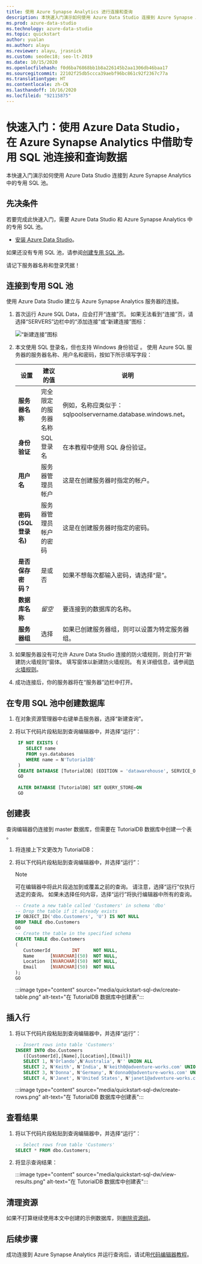 ```yaml
---
title: 使用 Azure Synapse Analytics 进行连接和查询
description: 本快速入门演示如何使用 Azure Data Studio 连接到 Azure Synapse Analytics 中的专用 SQL 池。
ms.prod: azure-data-studio
ms.technology: azure-data-studio
ms.topic: quickstart
author: yualan
ms.author: alayu
ms.reviewer: alayu, jrasnick
ms.custom: seodec18; seo-lt-2019
ms.date: 10/15/2020
ms.openlocfilehash: f0d6ba76868bb1b8a226145b2aa1306db46baa17
ms.sourcegitcommit: 22102f25db5ccca39aebf96bc861c92f2367c77a
ms.translationtype: HT
ms.contentlocale: zh-CN
ms.lasthandoff: 10/16/2020
ms.locfileid: "92115875"
---
```

# <a name="quickstart-use-azure-data-studio-to-connect-and-query-data-using-dedicated-sql-pool-in-azure-synapse-analytics"></a>快速入门：使用 Azure Data Studio，在 Azure Synapse Analytics 中借助专用 SQL 池连接和查询数据

本快速入门演示如何使用 Azure Data Studio 连接到 Azure Synapse Analytics 中的专用 SQL 池。

## <a name="prerequisites"></a>先决条件
若要完成此快速入门，需要 Azure Data Studio 和 Azure Synapse Analytics 中的专用 SQL 池。

- [安装 Azure Data Studio](./download-azure-data-studio.md)。

如果还没有专用 SQL 池，请参阅[创建专用 SQL 池](/azure/sql-data-warehouse/sql-data-warehouse-get-started-provision)。

请记下服务器名称和登录凭据！


## <a name="connect-to-your-dedicated-sql-pool"></a>连接到专用 SQL 池

使用 Azure Data Studio 建立与 Azure Synapse Analytics 服务器的连接。

1. 首次运行 Azure SQL Data，应会打开“连接”页。 如果无法看到“连接”页，请选择“SERVERS”边栏中的“添加连接”或“新建连接”图标：
   
   ![“新建连接”图标](media/quickstart-sql-dw/new-connection-icon.png)

2. 本文使用 SQL 登录名，但也支持 Windows 身份验证 。 使用 Azure SQL 服务器的服务器名称、用户名和密码，按如下所示填写字段：

   |   设置    | 建议的值 | 说明 |
   |--------------|-----------------|-------------| 
   | **服务器名称** | 完全限定的服务器名称 | 例如，名称应类似于：sqlpoolservername.database.windows.net。 |
   | **身份验证** | SQL 登录名| 在本教程中使用 SQL 身份验证。 |
   | **用户名** | 服务器管理员帐户 | 这是在创建服务器时指定的帐户。 |
   | **密码(SQL 登录名)** | 服务器管理员帐户的密码 | 这是在创建服务器时指定的密码。 |
   | **是否保存密码？** | 是或否 | 如果不想每次都输入密码，请选择“是”。 |
   | **数据库名称** | *留空* | 要连接到的数据库的名称。 |
   | **服务器组** | 选择 <Default> | 如果已创建服务器组，则可以设置为特定服务器组。 | 

3. 如果服务器没有可允许 Azure Data Studio 连接的防火墙规则，则会打开“新建防火墙规则”窗体。 填写窗体以新建防火墙规则。 有关详细信息，请参阅[防火墙规则](/azure/sql-database/sql-database-firewall-configure)。

4. 成功连接后，你的服务器将在“服务器”边栏中打开。

## <a name="create-a-database-in-your-dedicated-sql-pool"></a>在专用 SQL 池中创建数据库

1. 在对象资源管理器中右键单击服务器，选择“新建查询”。

2. 将以下代码片段粘贴到查询编辑器中，并选择“运行”：

   ```sql
    IF NOT EXISTS (
       SELECT name
       FROM sys.databases
       WHERE name = N'TutorialDB'
    )
    CREATE DATABASE [TutorialDB] (EDITION = 'datawarehouse', SERVICE_OBJECTIVE='DW100');
    GO  
    
    ALTER DATABASE [TutorialDB] SET QUERY_STORE=ON
    GO
   ```

## <a name="create-a-table"></a>创建表

查询编辑器仍连接到 master 数据库，但需要在 TutorialDB 数据库中创建一个表 。 

1. 将连接上下文更改为 TutorialDB：

2. 将以下代码片段粘贴到查询编辑器中，并选择“运行”：

   > [!NOTE]
   > 可在编辑器中将此片段追加到或覆盖之前的查询。 请注意，选择“运行”仅执行选定的查询。 如果未选择任何内容，选择“运行”将执行编辑器中所有的查询。

   ```sql
   -- Create a new table called 'Customers' in schema 'dbo'
   -- Drop the table if it already exists
   IF OBJECT_ID('dbo.Customers', 'U') IS NOT NULL
   DROP TABLE dbo.Customers
   GO
   -- Create the table in the specified schema
   CREATE TABLE dbo.Customers
   (
      CustomerId        INT     NOT NULL,
      Name      [NVARCHAR](50)  NOT NULL,
      Location  [NVARCHAR](50)  NOT NULL,
      Email     [NVARCHAR](50)  NOT NULL
   );
   GO
   ```

    :::image type="content" source="media/quickstart-sql-dw/create-table.png" alt-text="在 TutorialDB 数据库中创建表":::


## <a name="insert-rows"></a>插入行

1. 将以下代码片段粘贴到查询编辑器中，并选择“运行”：

   ```sql
   -- Insert rows into table 'Customers'
   INSERT INTO dbo.Customers
      ([CustomerId],[Name],[Location],[Email])
      SELECT 1, N'Orlando',N'Australia', N'' UNION ALL
      SELECT 2, N'Keith', N'India', N'keith0@adventure-works.com' UNION ALL
      SELECT 3, N'Donna', N'Germany', N'donna0@adventure-works.com' UNION ALL
      SELECT 4, N'Janet', N'United States', N'janet1@adventure-works.com'
   ```

    :::image type="content" source="media/quickstart-sql-dw/create-rows.png" alt-text="在 TutorialDB 数据库中创建表":::

## <a name="view-the-result"></a>查看结果

1. 将以下代码片段粘贴到查询编辑器中，并选择“运行”：

   ```sql
   -- Select rows from table 'Customers'
   SELECT * FROM dbo.Customers;
   ```

2. 将显示查询结果：

    :::image type="content" source="media/quickstart-sql-dw/view-results.png" alt-text="在 TutorialDB 数据库中创建表":::


## <a name="clean-up-resources"></a>清理资源

如果不打算继续使用本文中创建的示例数据库，则[删除资源组](/azure/azure/synapse-analytics/sql-data-warehouse/create-data-warehouse-portal#clean-up-resources)。

## <a name="next-steps"></a>后续步骤

成功连接到 Azure Synapse Analytics 并运行查询后，请试用[代码编辑器教程](tutorial-sql-editor.md)。